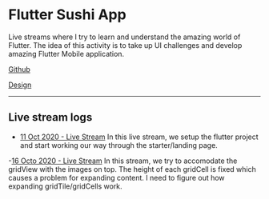 # Flutter Sushi App

Live streams where I try to learn and understand the amazing world of Flutter. The idea of this activity is to take up UI challenges and develop amazing Flutter Mobile application.

[Github](https://github.com/codingbbq/flutter_sushi_app)

[Design](https://dribbble.com/shots/14238521-Sushi-Mobile-App-UX-UI-Design/attachments/5883021?mode=media)

---

## Live stream logs

- [11 Oct 2020 - Live Stream](https://youtu.be/r6o58SVa2Y0) 
In this live stream, we setup the flutter project and start working our way through the starter/landing page. 

-[16 Octo 2020 - Live Stream](https://youtu.be/YTfOhsTD6mg)
In this stream, we try to accomodate the gridView with the images on top. The height of each gridCell is fixed which causes a problem for expanding content. I need to figure out how expanding gridTile/gridCells work.
